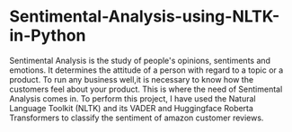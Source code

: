 # Sentimental-Analysis-using-NLTK-in-Python
Sentimental Analysis is the study of people's opinions, sentiments and emotions. It determines the attitude of a person with regard to a topic or a product. To run any business well,it is necessary to know how the customers feel about your product. This is where the need of Sentimental Analysis comes in. To perform this project, I have used the Natural Language Toolkit (NLTK) and its VADER and Huggingface Roberta Transformers to classify the sentiment of amazon customer reviews. 
